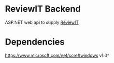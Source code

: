 # ReviewIT Backend

ASP.NET web api to supply [ReviewIT](https://github.com/cholewa1992/ReviewIT)

# Dependencies

https://www.microsoft.com/net/core#windows v1.0^
